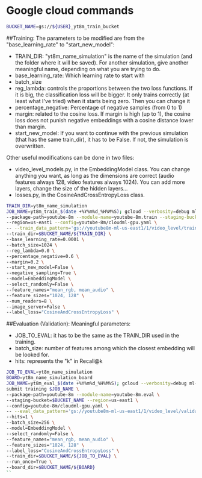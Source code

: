# Google cloud commands

```sh
BUCKET_NAME=gs://${USER}_yt8m_train_bucket
```
##Training:
The parameters to be modified are from the "base_learning_rate" to "start_new_model":
* TRAIN_DIR: "yt8m_name_simulation" is the name of the simulation (and the folder where it will be saved). For 
another simulation, give another meaningful name, depending on what you are trying to do.
* base_learning_rate: Which learning rate to start with
* batch_size
* reg_lambda: controls the proportions between the two loss functions. If it is big, the classification loss will be 
bigger. It only trains correctly (at least what I've tried) when it starts being zero. Then you can change it
* percentage_negative: Percentage of negative samples (from 0 to 1)
* margin: related to the cosine loss. If margin is high (up to 1), the cosine loss does not punish negative embeddings 
with a cosine distance lower than margin.
* start_new_model: If you want to continue with the previous simulation (that has the same train_dir), it has to be 
False. If not, the simulation is overwritten.

Other useful modifications can be done in two files: 
* video_level_models.py, in the EmbeddingModel class. You can change anything you want, as long as the dimensions are 
correct (audio features always 128, video features always 1024). You can add more layers, change the size of the hidden 
layers...
* losses.py, in the CosineAndCrossEntropyLoss class. 

```sh
TRAIN_DIR=yt8m_name_simulation
JOB_NAME=yt8m_train_$(date +%Y%m%d_%H%M%S); gcloud --verbosity=debug ml-engine jobs submit training $JOB_NAME \
--package-path=youtube-8m --module-name=youtube-8m.train --staging-bucket=$BUCKET_NAME \
--region=us-east1 --config=youtube-8m/cloudml-gpu.yaml \
-- --train_data_pattern='gs://youtube8m-ml-us-east1/1/video_level/train/train*.tfrecord' \
--train_dir=$BUCKET_NAME/${TRAIN_DIR} \
--base_learning_rate=0.0001 \
--batch_size=1024 \
--reg_lambda=0.0 \
--percentage_negative=0.6 \
--margin=0.2 \
--start_new_model=False \
--negative_sampling=True \
--model=EmbeddingModel \
--select_randomly=False \
--feature_names="mean_rgb, mean_audio" \
--feature_sizes="1024, 128" \
--num_readers=8 \
--image_server=False \
--label_loss="CosineAndCrossEntropyLoss" \
```

##Evaluation (Validation):
Meaningful parameters:
* JOB_TO_EVAL: it has to be the same as the TRAIN_DIR used in the training.
* batch_size: number of features among which the closest embedding will be looked for.
* hits: represents the "k" in Recall@k

```sh
JOB_TO_EVAL=yt8m_name_simulation
BOARD=yt8m_name_simulation_board
JOB_NAME=yt8m_eval_$(date +%Y%m%d_%H%M%S); gcloud --verbosity=debug ml-engine jobs \
submit training $JOB_NAME \
--package-path=youtube-8m --module-name=youtube-8m.eval \
--staging-bucket=$BUCKET_NAME --region=us-east1 \
--config=youtube-8m/cloudml-gpu.yaml \
-- --eval_data_pattern='gs://youtube8m-ml-us-east1/1/video_level/validate/validate*.tfrecord' \
--hits=1 \
--batch_size=256 \
--model=EmbeddingModel \
--select_randomly=False \
--feature_names="mean_rgb, mean_audio" \
--feature_sizes="1024, 128" \
--label_loss="CosineAndCrossEntropyLoss" \
--train_dir=$BUCKET_NAME/${JOB_TO_EVAL} \
--run_once=True \
--board_dir=$BUCKET_NAME/${BOARD} 
``